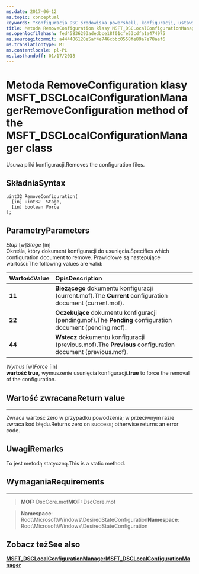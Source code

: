 ```yaml
---
ms.date: 2017-06-12
ms.topic: conceptual
keywords: "Konfiguracja DSC środowiska powershell, konfiguracji, ustawienia"
title: Metoda RemoveConfiguration klasy MSFT_DSCLocalConfigurationManager
ms.openlocfilehash: fed45836293adedbce18f01cfe53cdfa1a474975
ms.sourcegitcommit: a444406120e5af4e746cbbc0558fe89a7e78aef6
ms.translationtype: MT
ms.contentlocale: pl-PL
ms.lasthandoff: 01/17/2018
---
```

# <a name="removeconfiguration-method-of-the-msftdsclocalconfigurationmanager-class"></a><span data-ttu-id="0dfe4-103">Metoda RemoveConfiguration klasy MSFT_DSCLocalConfigurationManager</span><span class="sxs-lookup"><span data-stu-id="0dfe4-103">RemoveConfiguration method of the MSFT_DSCLocalConfigurationManager class</span></span>

<span data-ttu-id="0dfe4-104">Usuwa pliki konfiguracji.</span><span class="sxs-lookup"><span data-stu-id="0dfe4-104">Removes the configuration files.</span></span>

<a name="syntax"></a><span data-ttu-id="0dfe4-105">Składnia</span><span class="sxs-lookup"><span data-stu-id="0dfe4-105">Syntax</span></span>
------

```mof
uint32 RemoveConfiguration(
  [in] uint32  Stage,
  [in] boolean Force
);
```

<a name="parameters"></a><span data-ttu-id="0dfe4-106">Parametry</span><span class="sxs-lookup"><span data-stu-id="0dfe4-106">Parameters</span></span>
----------

<span data-ttu-id="0dfe4-107">*Etap* \[w\]</span><span class="sxs-lookup"><span data-stu-id="0dfe4-107">*Stage* \[in\]</span></span>  
<span data-ttu-id="0dfe4-108">Określa, który dokument konfiguracji do usunięcia.</span><span class="sxs-lookup"><span data-stu-id="0dfe4-108">Specifies which configuration document to remove.</span></span> <span data-ttu-id="0dfe4-109">Prawidłowe są następujące wartości:</span><span class="sxs-lookup"><span data-stu-id="0dfe4-109">The following values are valid:</span></span>

|<span data-ttu-id="0dfe4-110">Wartość</span><span class="sxs-lookup"><span data-stu-id="0dfe4-110">Value</span></span> |<span data-ttu-id="0dfe4-111">Opis</span><span class="sxs-lookup"><span data-stu-id="0dfe4-111">Description</span></span> |
|:--- |:---|
|<span data-ttu-id="0dfe4-112">**1**</span><span class="sxs-lookup"><span data-stu-id="0dfe4-112">**1**</span></span> | <span data-ttu-id="0dfe4-113">**Bieżącego** dokumentu konfiguracji (current.mof).</span><span class="sxs-lookup"><span data-stu-id="0dfe4-113">The **Current** configuration document (current.mof).</span></span> |
|<span data-ttu-id="0dfe4-114">**2**</span><span class="sxs-lookup"><span data-stu-id="0dfe4-114">**2**</span></span> | <span data-ttu-id="0dfe4-115">**Oczekujące** dokumentu konfiguracji (pending.mof).</span><span class="sxs-lookup"><span data-stu-id="0dfe4-115">The **Pending** configuration document (pending.mof).</span></span>  |
|<span data-ttu-id="0dfe4-116">**4**</span><span class="sxs-lookup"><span data-stu-id="0dfe4-116">**4**</span></span> | <span data-ttu-id="0dfe4-117">**Wstecz** dokumentu konfiguracji (previous.mof).</span><span class="sxs-lookup"><span data-stu-id="0dfe4-117">The **Previous** configuration document (previous.mof).</span></span> |

<span data-ttu-id="0dfe4-118">*Wymuś* \[w\]</span><span class="sxs-lookup"><span data-stu-id="0dfe4-118">*Force* \[in\]</span></span>  
<span data-ttu-id="0dfe4-119">**wartość true,** wymuszenie usunięcia konfiguracji.</span><span class="sxs-lookup"><span data-stu-id="0dfe4-119">**true** to force the removal of the configuration.</span></span>

## <a name="return-value"></a><span data-ttu-id="0dfe4-120">Wartość zwracana</span><span class="sxs-lookup"><span data-stu-id="0dfe4-120">Return value</span></span>
------------

<span data-ttu-id="0dfe4-121">Zwraca wartość zero w przypadku powodzenia; w przeciwnym razie zwraca kod błędu.</span><span class="sxs-lookup"><span data-stu-id="0dfe4-121">Returns zero on success; otherwise returns an error code.</span></span>

## <a name="remarks"></a><span data-ttu-id="0dfe4-122">Uwagi</span><span class="sxs-lookup"><span data-stu-id="0dfe4-122">Remarks</span></span>

<span data-ttu-id="0dfe4-123">To jest metodą statyczną.</span><span class="sxs-lookup"><span data-stu-id="0dfe4-123">This is a static method.</span></span>

## <a name="requirements"></a><span data-ttu-id="0dfe4-124">Wymagania</span><span class="sxs-lookup"><span data-stu-id="0dfe4-124">Requirements</span></span>
------------
><span data-ttu-id="0dfe4-125">**MOF:** DscCore.mof</span><span class="sxs-lookup"><span data-stu-id="0dfe4-125">**MOF:** DscCore.mof</span></span>

><span data-ttu-id="0dfe4-126">**Namespace**: Root\Microsoft\Windows\DesiredStateConfiguration</span><span class="sxs-lookup"><span data-stu-id="0dfe4-126">**Namespace**: Root\Microsoft\Windows\DesiredStateConfiguration</span></span>


## <a name="see-also"></a><span data-ttu-id="0dfe4-127">Zobacz też</span><span class="sxs-lookup"><span data-stu-id="0dfe4-127">See also</span></span>


[<span data-ttu-id="0dfe4-128">**MSFT_DSCLocalConfigurationManager**</span><span class="sxs-lookup"><span data-stu-id="0dfe4-128">**MSFT_DSCLocalConfigurationManager**</span></span>](msft-dsclocalconfigurationmanager.md)


 

 



